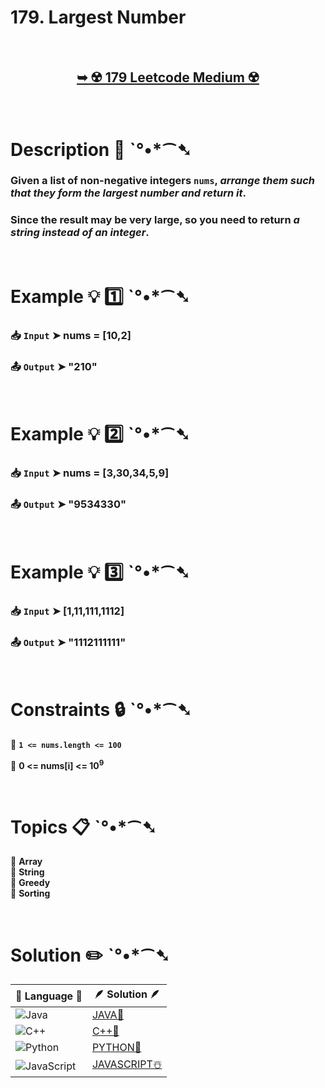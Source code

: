 # 179. Largest Number

</br>

<h2 align="center"> 

<a href="https://leetcode.com/problems/largest-number/description/?envType=daily-question&envId=2024-09-18"><strong>➥ ☢️ 179 Leetcode Medium ☢️ </strong></a>
</h2>

</br>

# Description 📜 ˋ°•*⁀➷

### Given a list of non-negative integers `nums`, *arrange them such that they form the largest number and return it*.

###   Since the result may be very large, so you need to return *a string instead of an integer*.

</br>

# Example 💡 1️⃣ ˋ°•*⁀➷

  ### 📥 `Input`  ➤ nums = [10,2]

  ### 📤 `Output`  ➤ "210"

</br>

# Example 💡 2️⃣ ˋ°•*⁀➷

  ### 📥 `Input` ➤ nums = [3,30,34,5,9]

  ### 📤 `Output`  ➤ "9534330"


</br>

# Example 💡 3️⃣ ˋ°•*⁀➷

  ### 📥 `Input` ➤ [1,11,111,1112]

  ### 📤 `Output`  ➤ "1112111111"

</br>

# Constraints 🔒 ˋ°•*⁀➷

🔹 **`1 <= nums.length <= 100`** </br>

🔹 **0 <= nums[i] <= 10<sup>9</sup>** </br>

</br>

# Topics 📋 ˋ°•*⁀➷

🔸 **Array**  </br>
🔸 **String**  </br>
🔸 **Greedy**  </br>
🔸 **Sorting**  </br>

</br>

# Solution ✏️ ˋ°•*⁀➷

| 📒 Language 📒  | 🪶 Solution 🪶 |
| ------------- | ------------- |
|  ![Java](https://img.shields.io/badge/java-%23ED8B00.svg?style=for-the-badge&logo=openjdk&logoColor=white)  | [JAVA🍁]() |
|  ![C++](https://img.shields.io/badge/c++-%2300599C.svg?style=for-the-badge&logo=c%2B%2B&logoColor=white)  | [C++🎲]()  |
|  ![Python](https://img.shields.io/badge/python-3670A0?style=for-the-badge&logo=python&logoColor=ffdd54)    | [PYTHON🍰]() |
| ![JavaScript](https://img.shields.io/badge/javascript-%23323330.svg?style=for-the-badge&logo=javascript&logoColor=%23F7DF1E)   | [JAVASCRIPT☃️]() |

